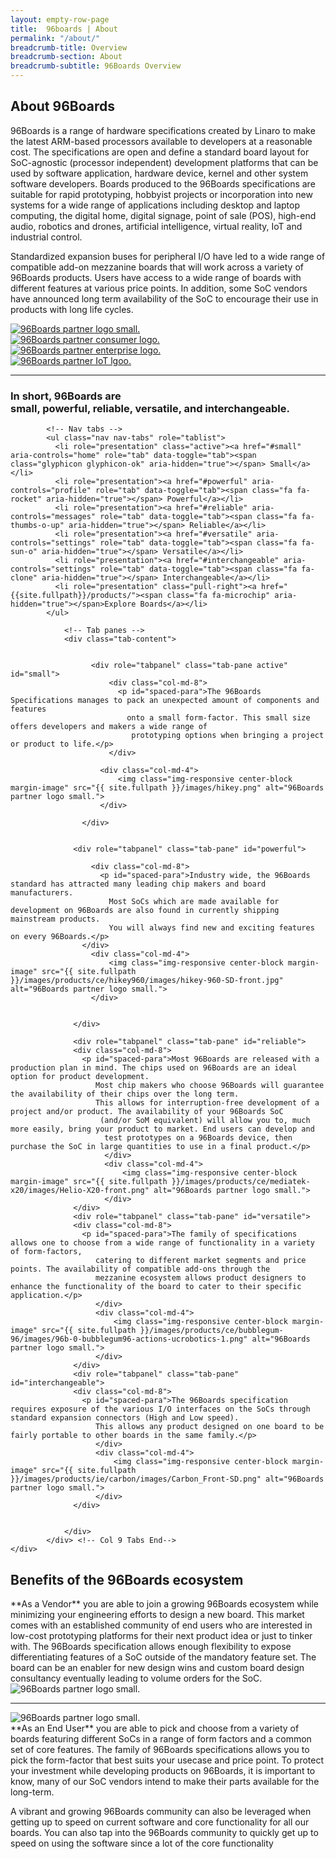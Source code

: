 ```yaml
---
layout: empty-row-page
title:  96boards | About
permalink: "/about/"
breadcrumb-title: Overview
breadcrumb-section: About
breadcrumb-subtitle: 96Boards Overview
---
```

<div class="container content-container">
<div class="row">
<div class="col-md-10 col-lg-10 col-sm-12 col-xs-12" markdown="1">
<h2>About 96Boards</h2>
96Boards is a range of hardware specifications created by Linaro to make the latest ARM-based processors available to developers at a reasonable cost. The specifications are open and define a standard board layout for SoC-agnostic (processor independent)  development platforms that can be used by software application, hardware device, kernel and other system software developers. Boards produced to the 96Boards specifications are suitable for rapid prototyping, hobbyist projects or incorporation into new systems for a wide range of applications including desktop and laptop computing, the digital home, digital signage, point of sale (POS), high-end audio, robotics and drones, artificial intelligence, virtual reality, IoT and industrial control.

Standardized expansion buses for peripheral I/O have led to a wide range of compatible add-on mezzanine boards  that will work across a variety of 96Boards products. Users have access to a wide range of boards with different features at various price points. In addition, some SoC vendors have announced long term availability of the SoC to encourage their use in products with long life cycles.
</div>
<div class="col-md-2 col-lg-2 col-sm-12 col-xs-12 partners-panel">
  <div class="col-md-12 col-lg-12 col-sm-3 col-xs-6 fade-in-one">
    <a href="{{site.fullpath}}/products/mezzanine/"><img class="img-responsive center-block" src="{{ site.fullpath }}/images/96Boards-Logo_Partner-small.png" alt="96Boards partner logo small."></a>
  </div>
  <div class="col-md-12 col-lg-12 col-sm-3 col-xs-6 fade-in-two">
    <a href="{{site.fullpath}}/products/ce/"><img class="img-responsive center-block" src="{{ site.fullpath }}/images/96Boards-Logo_Consumer-small.png" alt="96Boards partner consumer logo."></a>
  </div>
  <div class="col-md-12 col-lg-12 col-sm-3 col-xs-6  fade-in-three">
    <a href="{{site.fullpath}}/products/ee/"><img class="img-responsive center-block" src="{{ site.fullpath }}/images/96Boards-Logo_Enterprise-small.png" alt="96Boards partner enterprise logo."></a>
  </div>
  <div class="col-md-12 col-lg-12 col-sm-3 col-xs-6  fade-in-four">
    <a href="{{site.fullpath}}/products/ie/"><img class="img-responsive center-block" src="{{ site.fullpath }}/images/96Boards-Logo_IoT-small.png" alt="96Boards partner IoT lgoo."></a>
  </div>
</div> <!-- Column md 2 END -->
<hr>
</div>
</div>

<div class="row alternate-row">
  <div class="container content-container">
            <h3 class="text-left">
              <span class="line info-tabs-line">In short, 96Boards are</span><br/>
              <span class="line info-tabs-line">small, powerful, reliable, versatile, and interchangeable.</span>
          </h3>
          <div class="row">

            <!-- Nav tabs -->
            <ul class="nav nav-tabs" role="tablist">
              <li role="presentation" class="active"><a href="#small" aria-controls="home" role="tab" data-toggle="tab"><span class="glyphicon glyphicon-ok" aria-hidden="true"></span> Small</a></li>
              <li role="presentation"><a href="#powerful" aria-controls="profile" role="tab" data-toggle="tab"><span class="fa fa-rocket" aria-hidden="true"></span> Powerful</a></li>
              <li role="presentation"><a href="#reliable" aria-controls="messages" role="tab" data-toggle="tab"><span class="fa fa-thumbs-o-up" aria-hidden="true"></span> Reliable</a></li>
              <li role="presentation"><a href="#versatile" aria-controls="settings" role="tab" data-toggle="tab"><span class="fa fa-sun-o" aria-hidden="true"></span> Versatile</a></li>
              <li role="presentation"><a href="#interchangeable" aria-controls="settings" role="tab" data-toggle="tab"><span class="fa fa-clone" aria-hidden="true"></span> Interchangeable</a></li>
              <li role="presentation" class="pull-right"><a href="{{site.fullpath}}/products/"><span class="fa fa-microchip" aria-hidden="true"></span>Explore Boards</a></li>
            </ul>

                <!-- Tab panes -->
                <div class="tab-content">


                      <div role="tabpanel" class="tab-pane active" id="small">
                          <div class="col-md-8">  
                            <p id="spaced-para">The 96Boards Specifications manages to pack an unexpected amount of components and features
                              onto a small form-factor. This small size offers developers and makers a wide range of
                               prototyping options when bringing a project or product to life.</p>
                          </div>

                        <div class="col-md-4">
                            <img class="img-responsive center-block margin-image" src="{{ site.fullpath }}/images/hikey.png" alt="96Boards partner logo small.">    
                        </div>

                    </div>


                  <div role="tabpanel" class="tab-pane" id="powerful">

                      <div class="col-md-8">  
                        <p id="spaced-para">Industry wide, the 96Boards standard has attracted many leading chip makers and board manufacturers.
                          Most SoCs which are made available for development on 96Boards are also found in currently shipping mainstream products.
                          You will always find new and exciting features on every 96Boards.</p>
                    </div>
                      <div class="col-md-4">
                          <img class="img-responsive center-block margin-image" src="{{ site.fullpath }}/images/products/ce/hikey960/images/hikey-960-SD-front.jpg" alt="96Boards partner logo small.">    
                      </div>


                  </div>

                  <div role="tabpanel" class="tab-pane" id="reliable">
                  <div class="col-md-8">  
                    <p id="spaced-para">Most 96Boards are released with a production plan in mind. The chips used on 96Boards are an ideal option for product development.
                       Most chip makers who choose 96Boards will guarantee the availability of their chips over the long term.
                       This allows for interruption-free development of a project and/or product. The availability of your 96Boards SoC
                        (and/or SoM equivalent) will allow you to, much more easily, bring your product to market. End users can develop and
                         test prototypes on a 96Boards device, then purchase the SoC in large quantities to use in a final product.</p>
                         </div>
                         <div class="col-md-4">
                             <img class="img-responsive center-block margin-image" src="{{ site.fullpath }}/images/products/ce/mediatek-x20/images/Helio-X20-front.png" alt="96Boards partner logo small.">    
                         </div>
                  </div>
                  <div role="tabpanel" class="tab-pane" id="versatile">
                  <div class="col-md-8">  
                    <p id="spaced-para">The family of specifications allows one to choose from a wide range of functionality in a variety of form-factors,
                       catering to different market segments and price points. The availability of compatible add-ons through the
                       mezzanine ecosystem allows product designers to enhance the functionality of the board to cater to their specific application.</p>
                       </div>
                       <div class="col-md-4">
                           <img class="img-responsive center-block margin-image" src="{{ site.fullpath }}/images/products/ce/bubblegum-96/images/96b-0-bubblegum96-actions-ucrobotics-1.png" alt="96Boards partner logo small.">    
                       </div>
                  </div>
                  <div role="tabpanel" class="tab-pane" id="interchangeable">
                  <div class="col-md-8">  
                    <p id="spaced-para">The 96Boards specification requires exposure of the various I/O interfaces on the SoCs through standard expansion connectors (High and Low speed).
                       This allows any product designed on one board to be fairly portable to other boards in the same family.</p>
                       </div>
                       <div class="col-md-4">
                           <img class="img-responsive center-block margin-image" src="{{ site.fullpath }}/images/products/ie/carbon/images/Carbon_Front-SD.png" alt="96Boards partner logo small.">    
                       </div>
                  </div>


                </div>
            </div> <!-- Col 9 Tabs End-->
    </div>

</div>

<div class="container content-container"  markdown="1">
<h2 class="text-center">Benefits of the 96Boards ecosystem</h2>
<div class="row">
<div class="col-md-6 padded-para" markdown="1">
**As a Vendor** you are able to join a growing 96Boards ecosystem while minimizing your engineering efforts to design a new board. This market comes with an established community of end users who are interested in low-cost prototyping platforms for their next product idea or just to tinker with.
The 96Boards specification allows enough flexibility to expose differentiating features of a SoC outside of the mandatory feature set. The board can be an enabler for new design wins and custom board design consultancy eventually leading to volume orders for the SoC.
</div>
<div class="col-md-6">
<img class="img-responsive center-block margin-image" src="{{ site.fullpath }}/images/homepage-image-1.png" alt="96Boards partner logo small.">    
</div>
</div>
<hr>
<div class="row">
<div class="col-md-6">
<img class="img-responsive center-block margin-image" src="{{ site.fullpath }}/images/homepage-image-2.png" alt="96Boards partner logo small.">    
</div>
<div class="col-md-6 padded-para" markdown="1">
**As an End User** you are able to pick and choose from a variety of boards featuring different SoCs in a range of form factors and a common set of core features. The family of 96Boards specifications allows you to pick the form-factor that best suits your usecase and price point. To protect your investment while developing products on 96Boards, it is important to know, many of our SoC vendors intend to make their parts available for the long-term.

 A vibrant and growing 96Boards community can also be leveraged when getting up to speed on current software and core functionality for all our boards.
You can also tap into the 96Boards community to quickly get up to speed on using the software since a lot of the core functionality
</div>
</div>



</div>
